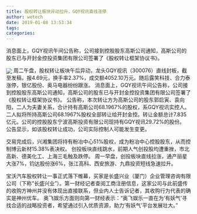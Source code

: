 ```yaml
---
title: 股权转让板块异动拉升，GQY视讯直线涨停
author: wetech
date: 2019-01-08 13:53:34
tags: 
categories: 
---
```

消息面上，GQY视讯午间公告称，公司接到控股股东高斯公司通知，高斯公司的股东已与开封金控投资集团有限公司签署了《股权转让框架协议书》。
<!-- more -->
<img align="center" border="0" src="https://imgcdn.yicai.com/uppics/images/2019/01/8b39ac8cbe143143d2f18663136341e7.jpg" />
周二午盘，股权转让板块午后异动，龙头GQY视讯（300076）直线封板，截至发稿，报4.69元，换手率2.37%，成交额4052.10万元。随后露笑科技、合力泰涨停，银亿股份、奥马电器纷纷跟涨。
消息面上，GQY视讯午间公告称，公司接到控股股东高斯公司通知，高斯公司的股东已与开封金控投资集团有限公司签署了《股权转让框架协议书》。
公告称，本次转让方为高斯公司的股东郭启寅、袁向阳，二人为夫妻关系，合计持有高斯公司68.1967%的股权，系GQY视讯实控人。二人拟将所持高斯公司68.1967%股权全部转让给开封金控。转让金额总计7.835亿元。公司的控股股东宁波高斯投资有限公司现持有GQY视讯29.72%的股份。
公告显示，如该股权转让成功，公司实际控制人可能发生变更。
 
 
交易完成后，兴湘集团将持有粉冶中心51%股权，成为粉冶中心控股股东，从而控制博云新材15.38%表决权。
创投板块直线跳水，前期人气创投股均遭重挫，市北高新、德美化工、上海三毛触及跌停。
周一早盘，创投板块直线拉涨，通产丽星大涨7%，钧达股份涨6%，张江高科、西安旅游、九鼎投资短线急速拉升。
宝沃汽车股权转让一事正式落下帷幕，买家是长盛兴业（厦门）企业管理咨询有限公司（下称“长盛兴业”）。第一财经记者查阅工商注册信息，这家公司与此前盛传的收购方神州并没有体现出直接联系，但业内人士告诉记者，其收购行为代表的确实是神州优车。
奥飞娱乐方面则向第一财经表示：“奥飞娱乐一直在为‘有妖气’寻找合适的战略投资者，希望通过引入优质资源，助力‘有妖气’平台发展壮大。”
